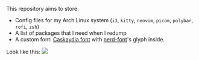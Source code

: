 This repository aims to store:
- Config files for my Arch Linux system (`i3`, `kitty`, `neovim`, `picom`, `polybar`, `rofi`, `zsh`)
- A list of packages that I need when I redump
- A custom font: [Caskaydia font](https://github.com/microsoft/cascadia-code) with [nerd-font](https://www.nerdfonts.com/)'s glyph inside.


Look like this:
![](https://raw.githubusercontent.com/Krapaince/dotfiles_linux/master/screenshots/desktop.png)
